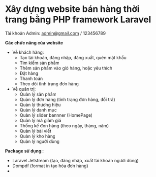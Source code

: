 # Xây dựng website bán hàng thời trang bằng PHP framework Laravel

Tài khoản Admin: admin@gmail.com / 123456789

**Các chức năng của website**
- Về khách hàng:
    + Tạo tài khoản, đăng nhập, đăng xuất, quên mật khẩu
    + Tìm kiếm sản phẩm
    + Thêm sản phẩm vào giỏ hàng, hoặc yêu thích
    + Đặt hàng
    + Thanh toán
    + Theo dõi tình trạng đơn hàng
- Về quản trị:
    + Quản lý sản phẩm
    + Quản lý đơn hàng (tình trạng đơn hàng, đổi trả)
    + Quản lý thương hiệu
    + Quản lý danh mục
    + Quản lý slider bannner (HomePage)
    + Quản lý mã giảm giá
    + Thống kế đơn hàng (theo ngày, tháng, năm)
    + Quản lý bài viết
    + Quản lý kho hàng
    + Quản lý người dùng

**Package sử dụng :**
- Laravel Jetstream (tạo, đăng nhập, xuất tài khoản người dùng)
- Dompdf (format in tạo hóa đơn hàng)
- 
